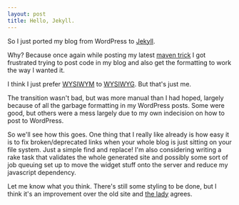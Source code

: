 ```yaml
---
layout: post
title: Hello, Jekyll.
---
```


So I just ported my blog from WordPress to [Jekyll](http://jekyllrb.com "jekyll"). 

Why? Because once again while posting my latest [maven trick](/tech/2009/10/23/call-jruby-jython-from-maven/) I got frustrated trying to post code in my blog and also get the formatting to work the way I wanted it.

I think I just prefer [WYSIWYM](http://en.wikipedia.org/wiki/WYSIWYM "WYSIWYM - Wikipedia, the free encyclopedia") to [WYSIWYG](http://en.wikipedia.org/wiki/WYSIWYG "WYSIWYG - Wikipedia, the free encyclopedia"). But that's just me.

The transition wasn't bad, but was more manual than I had hoped, largely because of all the garbage formatting in my WordPress posts. Some were good, but others were a mess largely due to my own indecision on how to post to WordPress.

So we'll see how this goes. One thing that I really like already is how easy it is to fix broken/deprecated links when your whole blog is just sitting on your file system. Just a simple find and replace! I'm also considering writing a rake task that validates the whole generated site and possibly some sort of job queuing set up to move the widget stuff onto the server and reduce my javascript dependency.

Let me know what you think. There's still some styling to be done, but I think it's an improvement over the old site and [the lady](http://kaorippe.com) agrees.